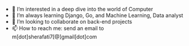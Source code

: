 <!--- - 👋 Hi, I’m Mohammad --->
- 👀 I’m interested in a deep dive into the world of Computer
- 🌱 I’m always learning Django, Go, and Machine Learning, Data analyst
- 💞️ I’m looking to collaborate on back-end projects
- 📫 How to reach me: send an email to m[dot]sherafati7[@]gmail[dot]com

<!---
herman72/herman72 is a ✨ special ✨ repository because its `README.md` (this file) appears on your GitHub profile.
You can click the Preview link to take a look at your changes.
--->
